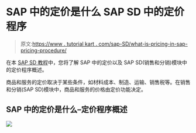 # SAP 中的定价是什么 SAP SD 中的定价程序

> 原文:[https://www . tutorial kart . com/sap-SD/what-is-pricing-in-sap-pricing-procedure/](https://www.tutorialkart.com/sap-sd/what-is-pricing-in-sap-pricing-procedure/)

在本 [SAP SD 教程](https://www.tutorialkart.com/sap-sd/sap-sd-training-tutorial/)中，您将了解 SAP 中的定价以及 SAP SD(销售和分销)模块中的定价程序概述。

商品和服务的定价取决于某些条件，如材料成本、制造、运输、销售税等。在销售和分销(SAP SD)模块中，商品和服务的价格由定价功能决定。

## SAP 中的定价是什么–定价程序概述

[![](../Images/925da31b32d6bc3827932f6c8afb11bb.png)](https://www.tutorialkart.com/)